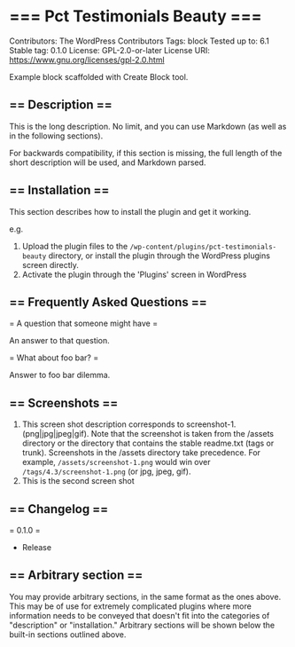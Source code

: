 # === Pct Testimonials Beauty ===

Contributors: The WordPress Contributors
Tags: block
Tested up to: 6.1
Stable tag: 0.1.0
License: GPL-2.0-or-later
License URI: https://www.gnu.org/licenses/gpl-2.0.html

Example block scaffolded with Create Block tool.

## == Description ==

This is the long description. No limit, and you can use Markdown (as well as in the following sections).

For backwards compatibility, if this section is missing, the full length of the short description will be used, and
Markdown parsed.

## == Installation ==

This section describes how to install the plugin and get it working.

e.g.

1. Upload the plugin files to the `/wp-content/plugins/pct-testimonials-beauty` directory, or install the plugin through the WordPress plugins screen directly.
1. Activate the plugin through the 'Plugins' screen in WordPress

## == Frequently Asked Questions ==

= A question that someone might have =

An answer to that question.

= What about foo bar? =

Answer to foo bar dilemma.

## == Screenshots ==

1. This screen shot description corresponds to screenshot-1.(png|jpg|jpeg|gif). Note that the screenshot is taken from
   the /assets directory or the directory that contains the stable readme.txt (tags or trunk). Screenshots in the /assets
   directory take precedence. For example, `/assets/screenshot-1.png` would win over `/tags/4.3/screenshot-1.png`
   (or jpg, jpeg, gif).
2. This is the second screen shot

## == Changelog ==

= 0.1.0 =

- Release

## == Arbitrary section ==

You may provide arbitrary sections, in the same format as the ones above. This may be of use for extremely complicated
plugins where more information needs to be conveyed that doesn't fit into the categories of "description" or
"installation." Arbitrary sections will be shown below the built-in sections outlined above.
